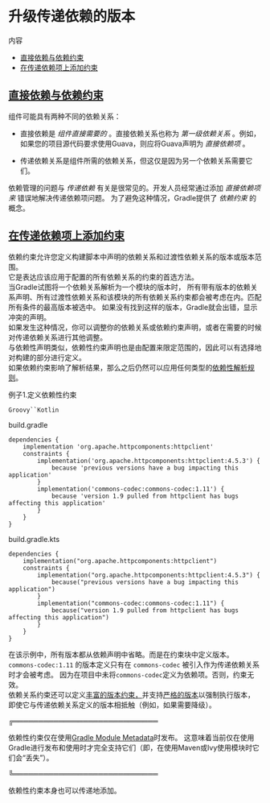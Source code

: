 # 升级传递依赖的版本


内容

  * [直接依赖与依赖约束](#直接依赖与依赖约束)
  * [在传递依赖项上添加约束](#在传递依赖项上添加约束)

## [直接依赖与依赖约束](#直接依赖与依赖约束)

组件可能具有两种不同的依赖关系：

  * 直接依赖是 _组件直接需要的_ 。直接依赖关系也称为 _第一级依赖关系_ 。例如，如果您的项目源代码要求使用Guava，则应将Guava声明为 _直接依赖项_ 。

  * 传递依赖关系是组件所需的依赖关系，但这仅是因为另一个依赖关系需要它们。

依赖管理的问题与 _传递依赖_ 有关是很常见的。开发人员经常通过添加 _直接依赖项来_ 错误地解决传递依赖项问题。
为了避免这种情况，Gradle提供了 _依赖约束_ 的概念。

## [在传递依赖项上添加约束](#在传递依赖项上添加约束)

依赖约束允许您定义构建脚本中声明的依赖关系和过渡性依赖关系的版本或版本范围。  
它是表达应该应用于配置的所有依赖关系的约束的首选方法。  
当Gradle试图将一个依赖关系解析为一个模块的版本时，
所有带有版本的依赖关系声明、所有过渡性依赖关系和该模块的所有依赖关系约束都会被考虑在内。匹配所有条件的最高版本被选中。
如果没有找到这样的版本，Gradle就会出错，显示冲突的声明。  
如果发生这种情况，你可以调整你的依赖关系或依赖约束声明，或者在需要的时候对传递依赖关系进行其他调整。  
与依赖性声明类似，依赖性约束声明也是由配置来限定范围的，因此可以有选择地对构建的部分进行定义。  
如果依赖约束影响了解析结果，那么之后仍然可以应用任何类型的[依赖性解析规则](/md/直接自定义依赖项的解析.md#使用依赖关系解决规则)。



例子1.定义依赖性约束

`Groovy``Kotlin`

build.gradle

    
    
    dependencies {
        implementation 'org.apache.httpcomponents:httpclient'
        constraints {
            implementation('org.apache.httpcomponents:httpclient:4.5.3') {
                because 'previous versions have a bug impacting this application'
            }
            implementation('commons-codec:commons-codec:1.11') {
                because 'version 1.9 pulled from httpclient has bugs affecting this application'
            }
        }
    }

build.gradle.kts

    
    
    dependencies {
        implementation("org.apache.httpcomponents:httpclient")
        constraints {
            implementation("org.apache.httpcomponents:httpclient:4.5.3") {
                because("previous versions have a bug impacting this application")
            }
            implementation("commons-codec:commons-codec:1.11") {
                because("version 1.9 pulled from httpclient has bugs affecting this application")
            }
        }
    }

在该示例中，所有版本都从依赖声明中省略。而是在约束块中定义版本。  
`commons-codec:1.11` 的版本定义只有在 `commons-codec` 被引入作为传递依赖关系时才会被考虑。
因为在项目中未将`commons-codec`定义为依赖项。否则，约束无效。  
依赖关系约束还可以定义[丰富的版本约束，](/md/声明丰富版本.md)并支持[严格的版本](/md/声明丰富版本.md#sec:strict-version)以强制执行版本，
即使它与传递依赖关系定义的版本相抵触（例如，如果需要降级）。

╔═════════════════════════════  

依赖性约束仅在使用[Gradle Module Metadata](/md/了解Gradle模块元数据.md#sec:understanding-gradle-module-md)时发布。
这意味着当前仅在使用Gradle进行发布和使用时才完全支持它们（即，在使用Maven或Ivy使用模块时它们会“丢失”）。  
  
╚═════════════════════════════    
  
依赖性约束本身也可以传递地添加。

